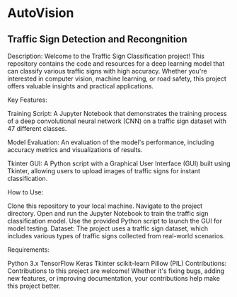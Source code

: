 # AutoVision 
## Traffic Sign Detection and Recongnition

Description:
Welcome to the Traffic Sign Classification project! This repository contains the code and resources for a deep learning model that can classify various traffic signs with high accuracy. Whether you're interested in computer vision, machine learning, or road safety, this project offers valuable insights and practical applications.

Key Features:

Training Script: A Jupyter Notebook that demonstrates the training process of a deep convolutional neural network (CNN) on a traffic sign dataset with 47 different classes.

Model Evaluation: An evaluation of the model's performance, including accuracy metrics and visualizations of results.

Tkinter GUI: A Python script with a Graphical User Interface (GUI) built using Tkinter, allowing users to upload images of traffic signs for instant classification.

How to Use:

Clone this repository to your local machine.
Navigate to the project directory.
Open and run the Jupyter Notebook to train the traffic sign classification model.
Use the provided Python script to launch the GUI for model testing.
Dataset:
The project uses a traffic sign dataset, which includes various types of traffic signs collected from real-world scenarios.

Requirements:

Python 3.x
TensorFlow
Keras
Tkinter
scikit-learn
Pillow (PIL)
Contributions:
Contributions to this project are welcome! Whether it's fixing bugs, adding new features, or improving documentation, your contributions help make this project better.

